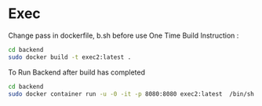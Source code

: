 # Exec

Change pass in dockerfile, b.sh before use 
One Time Build Instruction :
```bash
cd backend
sudo docker build -t exec2:latest .
 ```

To Run Backend after build has completed

```bash
cd backend
sudo docker container run -u -0 -it -p 8080:8080 exec2:latest  /bin/sh  /Exec/b.sh
 ```


